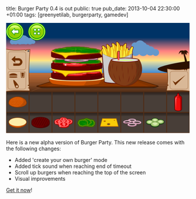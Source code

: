 title: Burger Party 0.4 is out
public: true
pub_date: 2013-10-04 22:30:00 +01:00
tags: [greenyetilab, burgerparty, gamedev]


[![Create your own burger](thumb-create-own-burger.png)](create-own-burger.png)

Here is a new alpha version of Burger Party. This new release comes with the following changes:

- Added 'create your own burger' mode
- Added tick sound when reaching end of timeout
- Scroll up burgers when reaching the top of the screen
- Visual improvements

[Get it now](/projects/burgerparty)!
